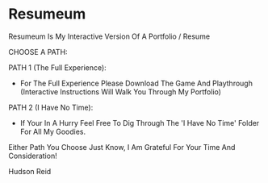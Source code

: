 # Resumeum
Resumeum Is My Interactive Version Of A Portfolio / Resume

CHOOSE A PATH:

PATH 1 (The Full Experience):
  - For The Full Experience Please Download The Game And Playthrough (Interactive Instructions Will Walk You Through My Portfolio)

PATH 2 (I Have No Time):
  - If Your In A Hurry Feel Free To Dig Through The 'I Have No Time' Folder For All My Goodies.

Either Path You Choose Just Know, I Am Grateful For Your Time And Consideration!

Hudson Reid
